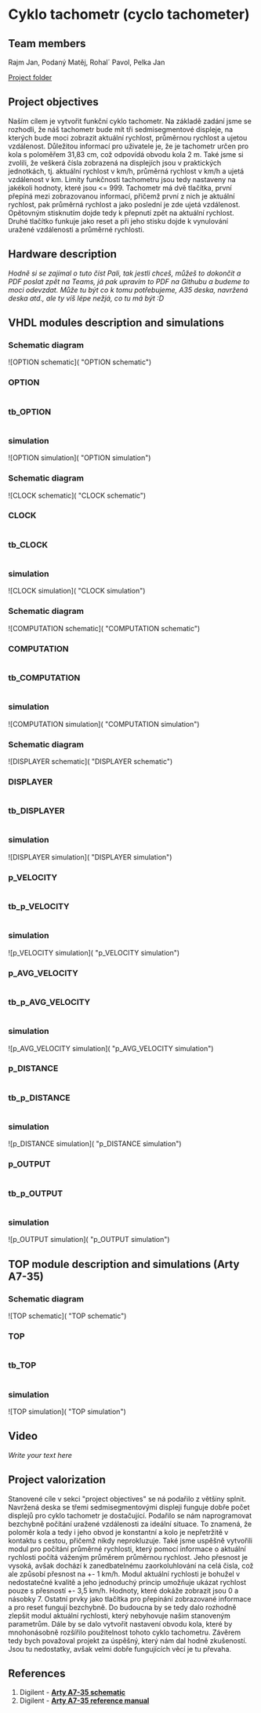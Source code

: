 # Cyklo tachometr (cyclo tachometer)

## Team members
Rajm Jan, 
Podaný Matěj, 
Rohal´ Pavol, 
Pelka Jan

[Project folder](https://github.com/Matej-Podany/Digital-electronics-1/tree/main/Labs/project)

## Project objectives
Naším cílem je vytvořit funkční cyklo tachometr. Na základě zadání jsme se rozhodli, že náš tachometr bude mít tři sedmisegmentové displeje, na kterých bude moci zobrazit aktuální rychlost, průměrnou rychlost a ujetou vzdálenost.
Důležitou informací pro uživatele je, že je tachometr určen pro kola s poloměřem 31,83 cm, což odpovídá obvodu kola 2 m. Také jsme si zvolili, že veškerá čísla zobrazená na displejích jsou v praktických jednotkách,
tj. aktuální rychlost v km/h, průměrná rychlost v km/h a ujetá vzdálenost v km. Limity funkčnosti tachometru jsou tedy nastaveny na jakékoli hodnoty, které jsou <= 999. Tachometr má dvě tlačítka, první přepíná mezi zobrazovanou informací,
přičemž první z nich je aktuální rychlost, pak průměrná rychlost a jako poslední je zde ujetá vzdálenost. Opětovným stisknutím dojde tedy k přepnutí zpět na aktuální rychlost. Druhé tlačítko funkuje jako reset a při jeho stisku dojde
k vynulování uražené vzdálenosti a průměrné rychlosti.

## Hardware description
*Hodně si se zajímal o tuto číst Pali, tak jestli chceš, můžeš to dokončit a PDF poslat zpět na Teams, já pak upravím to PDF na Githubu a budeme to moci odevzdat.
Může tu být co k tomu potřebujeme, A35 deska, navržená deska atd., ale ty víš lépe nežjá, co tu má být :D*

## VHDL modules description and simulations

### Schematic diagram
![OPTION schematic]( "OPTION schematic")

### OPTION
```vhdl

```

### tb_OPTION
```vhdl

```
### simulation
![OPTION simulation]( "OPTION simulation")

### Schematic diagram
![CLOCK schematic]( "CLOCK schematic")

### CLOCK
```vhdl

```

### tb_CLOCK
```vhdl

```
### simulation
![CLOCK simulation]( "CLOCK simulation")

### Schematic diagram
![COMPUTATION schematic]( "COMPUTATION schematic")

### COMPUTATION
```vhdl

```

### tb_COMPUTATION
```vhdl

```
### simulation
![COMPUTATION simulation]( "COMPUTATION simulation")

### Schematic diagram
![DISPLAYER schematic]( "DISPLAYER schematic")

### DISPLAYER
```vhdl

```

### tb_DISPLAYER
```vhdl

```
### simulation
![DISPLAYER simulation]( "DISPLAYER simulation")

### p_VELOCITY
```vhdl

```

### tb_p_VELOCITY
```vhdl

```

### simulation
![p_VELOCITY simulation]( "p_VELOCITY simulation")

### p_AVG_VELOCITY
```vhdl

```

### tb_p_AVG_VELOCITY
```vhdl

```
### simulation
![p_AVG_VELOCITY simulation]( "p_AVG_VELOCITY simulation")

### p_DISTANCE
```vhdl

```

### tb_p_DISTANCE
```vhdl

```
### simulation
![p_DISTANCE simulation]( "p_DISTANCE simulation")

### p_OUTPUT
```vhdl

```

### tb_p_OUTPUT
```vhdl

```
### simulation
![p_OUTPUT simulation]( "p_OUTPUT simulation")

## TOP module description and simulations (Arty A7-35)

### Schematic diagram
![TOP schematic]( "TOP schematic")

### TOP
```vhdl

```

### tb_TOP
```vhdl

```
### simulation
![TOP simulation]( "TOP simulation")

## Video

*Write your text here*

## Project valorization
Stanovené cíle v sekci "project objectives" se ná podařilo z většiny splnit. Navržená deska se třemi sedmisegmentovými displeji funguje dobře počet displejů pro cyklo tachometr je dostačující.
Podařilo se nám naprogramovat bezchybně počítání uražené vzdálenosti za ideální situace. To znamená, že poloměr kola a tedy i jeho obvod je konstantní a kolo je nepřetržitě v kontaktu s cestou, přičemž nikdy neprokluzuje.
Také jsme uspěšně vytvořili modul pro počítání průměrné rychlosti, který pomocí informace o aktuální rychlosti počítá váženým průměrem průměrnou rychlost. Jeho přesnost je vysoká, avšak dochází k zanedbatelnému zaorkoluhlování
na celá čisla, což ale způsobí přesnost na +- 1 km/h. Modul aktuální rychlosti je bohužel v nedostatečné kvalitě a jeho jednoduchý princip umožňuje ukázat rychlost pouze s přesností +- 3,5 km/h. Hodnoty, které dokáže
zobrazit jsou 0 a násobky 7. Ostatní prvky jako tlačítka pro přepínání zobrazované informace a pro reset fungují bezchybně. Do budoucna by se tedy dalo rozhodně zlepšit modul aktuální rychlosti, který nebyhovuje
našim stanoveným parametrům. Dále by se dalo vytvořit nastavení obvodu kola, které by mnohonásobně rozšířilo použitelnost tohoto cyklo tachometru. Závěrem tedy bych považoval projekt za úspěšný, který nám dal hodně
zkušeností. Jsou tu nedostatky, avšak velmi dobře fungujících věcí je tu převaha.
 
## References

   1. Digilent - [**Arty A7-35 schematic**](https://reference.digilentinc.com/_media/reference/programmable-logic/arty-a7/arty_a7_sch.pdf)
   2. Digilent - [**Arty A7-35 reference manual**](https://reference.digilentinc.com/reference/programmable-logic/arty-a7/reference-manual)